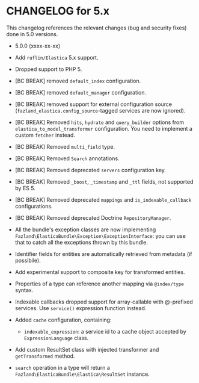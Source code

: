 CHANGELOG for 5.x
=================

This changelog references the relevant changes (bug and security fixes) done
in 5.0 versions.

* 5.0.0 (xxxx-xx-xx)

 * Add `ruflin/Elastica` 5.x support.
 * Dropped support to PHP 5.
 * [BC BREAK] removed `default_index` configuration.
 * [BC BREAK] removed `default_manager` configuration.
 * [BC BREAK] removed support for external configuration source (`fazland_elastica.config_source`-tagged services are now ignored).
 * [BC BREAK] Removed `hits`, `hydrate` and `query_builder` options from `elastica_to_model_transformer` configuration. You need to implement a custom `fetcher` instead.
 * [BC BREAK] Removed `multi_field` type.
 * [BC BREAK] Removed `Search` annotations.
 * [BC BREAK] Removed deprecated `servers` configuration key.
 * [BC BREAK] Removed `_boost`, `_timestamp` and `_ttl` fields, not supported by ES 5.
 * [BC BREAK] Removed deprecated `mappings` and `is_indexable_callback` configurations.
 * [BC BREAK] Removed deprecated Doctrine `RepositoryManager`.
 * All the bundle's exception classes are now implementing `Fazland\ElasticaBundle\Exception\ExceptionInterface`: you can use that to catch all the exceptions thrown by this bundle.
 * Identifier fields for entities are automatically retrieved from metadata (if possibile).
 * Add experimental support to composite key for transformed entities.
 * Properties of a type can reference another mapping via `@index/type` syntax.
 * Indexable callbacks dropped support for array-callable with @-prefixed services. Use `service()` expression function instead.
 * Added `cache` configuration, containing:
   * `indexable_expression`: a service id to a cache object accepted by `ExpressionLanguage` class.
 * Add custom ResultSet class with injected transformer and `getTransformed` method.
 * `search` operation in a type will return a `Fazland\ElasticaBundle\Elastica\ResultSet` instance.
